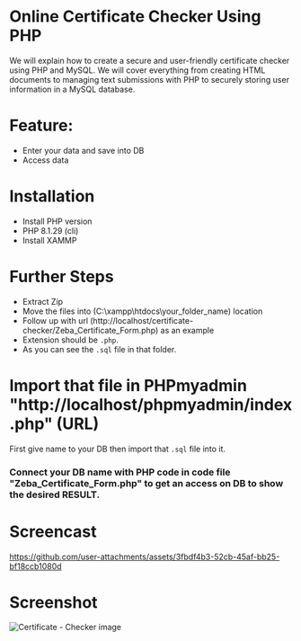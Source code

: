 
# Online Certificate Checker Using PHP
We will explain how to create a secure and user-friendly certificate checker using PHP and MySQL. We will cover everything from creating HTML documents to managing text submissions with PHP to securely storing
user information in a MySQL database.

# Feature:
- Enter your data and save into DB
- Access data

# Installation
- Install PHP version 
- PHP 8.1.29 (cli)
- Install XAMMP

# Further Steps
- Extract Zip
- Move the files into (C:\xampp\htdocs\your_folder_name) location
- Follow up with url (http://localhost/certificate-checker/Zeba_Certificate_Form.php) as an example
- Extension should be `.php`.
- As you can see the `.sql` file in that folder.

# Import that file in PHPmyadmin "http://localhost/phpmyadmin/index.php" (URL)
First give name to your DB then import that `.sql` file into it.

### Connect your DB name with PHP code in code file "Zeba_Certificate_Form.php" to get an access on DB to show the desired RESULT.

# Screencast
https://github.com/user-attachments/assets/3fbdf4b3-52cb-45af-bb25-bf18ccb1080d


# Screenshot
![Certificate - Checker image](https://github.com/user-attachments/assets/5a94c0d0-6522-4a28-9b6c-c9ac6ea17136)
